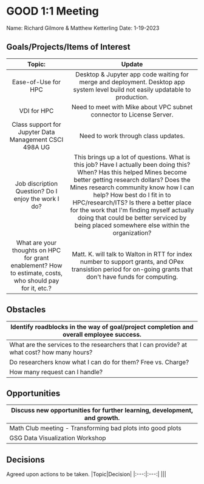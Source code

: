 # GOOD 1:1 Meeting 
Name: Richard Gilmore & Matthew Ketterling
Date: 1-19-2023
## Goals/Projects/Items of Interest 
|Topic:|Update|
|:---:|:---:|
|Ease-of-Use for HPC| Desktop & Jupyter app code waiting for merge and deployment. Desktop app system level build not easily updatable to production.|
|VDI for HPC| Need to meet with Mike about VPC subnet connector to License Server.
|Class support for Jupyter Data Management CSCI 498A UG| Need to work through class updates.
|Job discription Question? Do I enjoy the work I do?| This brings up a lot of questions. What is this job? Have I actually been doing this? When? Has this helped Mines become better getting research dollars? Does the Mines research community know how I can help? How best do I fit in to HPC/research/ITS? Is there a better place for the work that I'm finding myself actually doing that could be better serviced by being placed somewhere else within the organization? 
|What are your thoughts on HPC for grant enablement?  How to estimate, costs, who should pay for it, etc.?| Matt. K. will talk to Walton in RTT for index number to support grants, and OPex transistion period for on-going grants that don't have funds for computing.


## Obstacles
|Identify roadblocks in the way of goal/project completion and overall employee success.|
|---|
|What are the services to the researchers that I can provide? at what cost? how many hours?
|Do researchers know what I can do for them? Free vs. Charge?|
|How many request can I handle?|Depends on if the software is build? depth and complexity of the model to load? Am I familar enough with the science domain to be useful.|


## Opportunities 
|Discuss new opportunities for further learning, development, and growth.|
|---|
|Math Club meeting - Transforming bad plots into good plots| Dr. Sprinkle will demonstrate the process of transforming bad plots into good plots. https://github.com/brennansprinkle/MATLAB_Figures_Demo See TOOL Plot optics for 3d creation of spheres.
|GSG Data Visualization Workshop | Next week Mar-1-2023 Data Visualization: This workshop led by Isabella Mendoza from Graduate Student Government will cover the basics for making data easy to read and visually appealing. https://libcal.mines.edu/event/10095672 


## Decisions
Agreed upon actions to be taken.
|Topic|Decision|
|:---:|:---:|
|||

